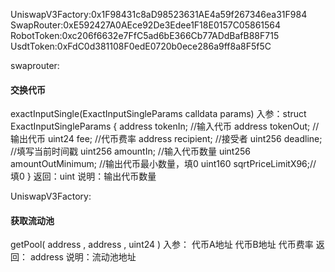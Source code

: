 UniswapV3Factory:0x1F98431c8aD98523631AE4a59f267346ea31F984
SwapRouter:0xE592427A0AEce92De3Edee1F18E0157C05861564
RobotToken:0xc206f6632e7FfC5ad6bE366Cb77ADdBafB88F715
UsdtToken:0xFdC0d381108F0edE0720b0ece286a9ff8a8F5f5C

swaprouter:
#### 交换代币
exactInputSingle(ExactInputSingleParams calldata params)
入参：struct ExactInputSingleParams {
        address tokenIn;   //输入代币
        address tokenOut;  //输出代币
        uint24 fee;        //代币费率
        address recipient; //接受者
        uint256 deadline;  //填写当前时间戳
        uint256 amountIn;  //输入代币数量
        uint256 amountOutMinimum; //输出代币最小数量，填0
        uint160 sqrtPriceLimitX96;// 填0
    }
返回：uint
说明：输出代币数量


UniswapV3Factory:
#### 获取流动池
getPool(
    address ,
    address ,
    uint24 
  )
  入参： 代币A地址
        代币B地址
        代币费率
返回： address
说明：流动池地址
